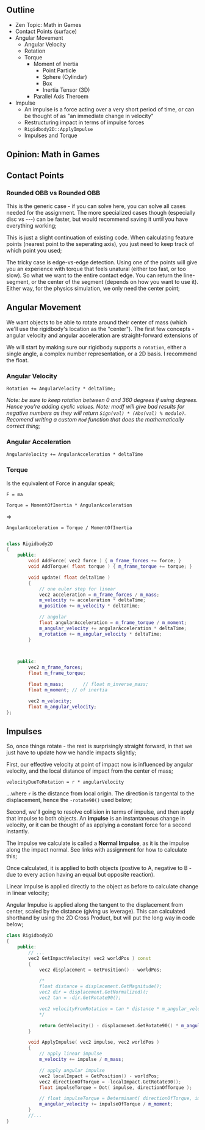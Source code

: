 ## Outline

- Zen Topic: Math in Games
- Contact Points (surface)
- Angular Movement
  - Angular Velocity
  - Rotation 
  - Torque
    - Moment of Inertia
      - Point Particle
      - Sphere (Cylindar)
      - Box
      - Inertia Tensor (3D)  
    - Parallel Axis Theroem
- Impulse
  - An impulse is a force acting over a very short period of time, or can be thought of as "an immediate change in velocity"
  - Restructuring impact in terms of impulse forces
  - `Rigidbody2D::ApplyImpulse`  
  - Impulses and Torque



## Opinion: Math in Games

## Contact Points

### Rounded OBB vs Rounded OBB
This is the generic case - if you can solve here, you can solve all cases needed for the assignment.  The more specialized cases though (especially disc vs ---) can be faster, but would recommend saving it until you have everything working; 

This is just a slight continuation of existing code.  When calculating feature points (nearest point to the seperating axis), you just need to keep track of which point you used; 

The tricky case is edge-vs-edge detection.  Using one of the points will give you an experience with torque that feels unatural (either too fast, or too slow).  So what we want to the entire contact edge.  You can return the line-segment, or the center of the segment (depends on how you want to use it).  Either way, for the physics simulation, we only need the center point; 


## Angular Movement
We want objects to be able to rotate around their center of mass (which we'll use the rigidbody's location as the "center").  The first few concepts - angular velocity and angular acceleration are straight-forward extensions of  

We will start by making sure our rigidbody supports a `rotation`, either a single angle, a complex number representation, or a 2D basis.  I recommend the float. 

### Angular Velocity

`Rotation += AngularVelocity * deltaTime;`

*Note: be sure to keep rotation between 0 and 360 degrees if using degrees.  Hence you're adding cyclic values.*
*Note: modf will give bad results for negative numbers as they will return `Sign(val) * (Abs(val) % modulo)`.  Recomend writing a custom `Mod` function that does the mathematically correct thing;* 


### Angular Acceleration

`AngularVelocity += AngularAcceleration * deltaTime`


### Torque

Is the equivalent of Force in angular speak;

`F = ma`

`Torque = MomentOfInertia * AngularAcceleration`

=>

`AngularAcceleration = Torque / MomentOfInertia`

```cpp

class Rigidbody2D
{
	public:
		void AddForce( vec2 force ) { m_frame_forces += force; }
		void AddTorque( float torque ) { m_frame_torque += torque; }

		void update( float deltaTime ) 
		{
			// one euler step for linear
			vec2 acceleration = m_frame_forces / m_mass; 
			m_velocity += acceleration * deltaTime; 
			m_position += m_velocity * deltaTime;

			// angular
			float angularAcceleration = m_frame_torque / m_moment; 
			m_angular_velocity += angularAcceleration * deltaTime; 
			m_rotation += m_angular_velocity * deltaTime; 
		}

		

	public:
		vec2 m_frame_forces; 
		float m_frame_torque; 

		float m_mass; 		// float m_inverse_mass; 
		float m_moment; // of inertia

		vec2 m_velocity; 
		float m_angular_velocity; 
};
```

## Impulses

So, once things rotate - the rest is surprisingly straight forward, in that we just have to update how we handle impacts slightly; 

First, our effective velocity at point of impact now is influenced by angular velocity, and the local distance of impact from the center of mass;  

`velocityDueToRotation = r * angularVelocity`

...where `r` is the distance from local origin.  The direction is tangental to the displacement, hence the `-rotate90()` used below;

Second, we'll going to resolve collision in terms of impulse, and then apply that impulse to both objects.  An **impulse** is an instantaneous change in velocity, or it can be thought of as applying a constant force for a second instantly.  

The impulse we calculate is called a **Normal Impulse**, as it is the impulse along the impact normal.  See links with assignment for how to calculate this; 

Once calculated, it is applied to both objects (postive to A, negative to B - due to every action having an equal but opposite reaction).  

Linear Impulse is applied directly to the object as before to calculate change in linear velocity; 

Angular Impulse is applied along the tangent to the displacement from center, scaled by the distance (giving us leverage).  This can calculated shorthand by using the 2D Cross Product, but will put the long way in code below; 

```cpp
class Rigidbody2D
{
	public:
		// ...
		vec2 GetImpactVelocity( vec2 worldPos ) const
		{
			vec2 displacement = GetPosition() - worldPos; 

			/*
			float distance = displacement.GetMagnitude(); 
			vec2 dir = displacement.GetNormalized)(; 
			vec2 tan = -dir.GetRotate90();

			vec2 velocityFromRotation = tan * distance * m_angular_velocity; 
			*/

			return GetVelocity() - displacmenet.GetRotate90() * m_angular_velocity; 
		}

		void ApplyImpulse( vec2 impulse, vec2 worldPos )
		{
			// apply linear impulse
			m_velocity += impulse / m_mass; 

			// apply angular impulse
			vec2 localImpact = GetPosition() - worldPos; 
			vec2 directionOfTorque = -localImpact.GetRotate90(); 
			float impulseTorque = Dot( impulse, directionOfTorque ); 

			// float impulseTorque = Determinant( directionOfTorque, impulse ); 
			m_angular_velocity += impulseOfTorque / m_moment; 
		}
		//...
}
```